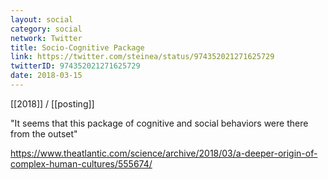 ```yaml
---
layout: social
category: social
network: Twitter
title: Socio-Cognitive Package
link: https://twitter.com/steinea/status/974352021271625729
twitterID: 974352021271625729
date: 2018-03-15
---
```


[[2018]] / [[posting]]

"It seems that this package of cognitive and social behaviors were there from the outset"

<https://www.theatlantic.com/science/archive/2018/03/a-deeper-origin-of-complex-human-cultures/555674/>
